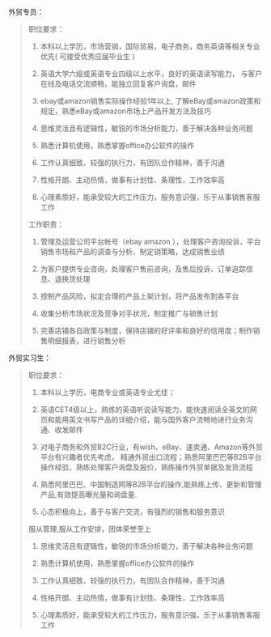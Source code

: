 外贸专员：

> 职位要求：
> 
> 1. 本科以上学历，市场营销，国际贸易，电子商务，商务英语等相关专业优先\( 可接受优秀应届毕业生 \)
> 
> 2. 英语大学六级或英语专业四级以上水平，良好的英语读写能力， 与客户在线及电话交流顺畅，能独立回复客户询盘，邮件
> 
> 3. ebay或amazon销售实际操作经验1年以上, 了解eBay或amazon政策和规定，熟悉eBay或amazon市场上产品开发方法及技巧
> 
> 4. 思维灵活且有逻辑性，敏锐的市场分析能力，善于解决各种业务问题
> 
> 5. 熟悉计算机使用，熟悉掌握office办公软件的操作
> 
> 6. 工作认真细致、较强的执行力，有团队合作精神，善于沟通
> 
> 7. 性格开朗、主动热情，做事有计划性、条理性，工作效率高
> 
> 8. 心理素质好，能承受较大的工作压力，服务意识强，乐于从事销售客服工作
> 
> 
> 工作职责：
> 
> 1. 管理及运营公司平台帐号（ebay amazon ），处理客户咨询投诉，平台销售市场和产品的调查与分析、制定销策略，达成销售业绩
> 
> 2. 为客户提供专业咨询，处理客户售前咨询，及售后投诉、订单追踪信息、退换货处理
> 
> 3. 控制产品风险，拟定合理的产品上架计划，将产品发布到各平台
> 
> 4. 收集分析市场状况及竞争对手状况，制定推广与销售计划
> 
> 5. 完善店铺各自政策与制度，保持店铺的好评率和良好的信用度；制作销售明细报表，进行销售分析

外贸实习生：

> 职位要求：
> 
> 1. 本科以上学历，电商专业或英语专业尤佳；
> 
> 2. 英语CET4级以上，熟练的英语听说读写能力，能快速阅读全英文的网页和能用英文书写产品的详细介绍，能与国外客户流畅地进行业务沟通、收发邮件
> 
> 3. 对电子商务和外贸B2C行业，有wish、eBay、速卖通、Amazon等外贸平台有兴趣者优先考虑， 精通外贸出口流程；熟悉阿里巴巴等B2B平台操作经验，熟练处理客户询盘及报价，熟练操作外贸单据及发货流程
> 
> 4. 熟悉阿里巴巴、中国制造网等B2B平台的操作,能熟练上传、更新和管理产品,有效提高曝光量和询盘量.
> 
> 5. 心态积极向上，善于与客户交流，有强烈的销售和服务意识
> 
> 
> 服从管理,服从工作安排，团体荣誉至上
> 
> 1. 思维灵活且有逻辑性，敏锐的市场分析能力，善于解决各种业务问题
> 
> 2. 熟悉计算机使用，熟悉掌握office办公软件的操作
> 
> 3. 工作认真细致、较强的执行力，有团队合作精神，善于沟通
> 
> 4. 性格开朗、主动热情，做事有计划性、条理性，工作效率高
> 
> 5. 心理素质好，能承受较大的工作压力，服务意识强，乐于从事销售客服工作

